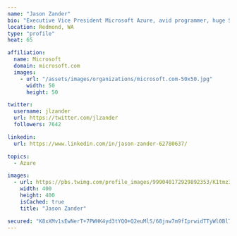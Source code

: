 ```yaml
---
name: "Jason Zander"
bio: "Executive Vice President Microsoft Azure, avid programmer, huge Seahawks fan. Go Hawks!"
location: Redmond, WA
type: "profile"
heat: 65

affiliation:
  name: Microsoft
  domain: microsoft.com
  images:
    - url: "/assets/images/organizations/microsoft.com-50x50.jpg"
      width: 50
      height: 50

twitter:
  username: jlzander
  url: https://twitter.com/jlzander
  followers: 7642

linkedin:
  url: https://www.linkedin.com/in/jason-zander-62780637/

topics:
  - Azure

images:
  - url: https://pbs.twimg.com/profile_images/999040172929892353/K1tmz3d4_400x400.jpg
    width: 400
    height: 400
    isCached: true
    title: "Jason Zander"

secured: "K8xXMv1sEwNerT+7PWHK4yd3tYQO+Q2euMlS/68jnw7m9fIprwidTTyWl0BlT0unCNjyN32OufPLLmpbT1EsMOHc4IAjctchHSFgXRXUYJzU9ODJktQIR2RGWl+qqjPrz3vj8CviaCh7L2JmaKIQDqIM7BiLOGeFZj5cr2Nswvd9kmu+4W71fO/wWChypG/iC5HMI5raKnsQ3BX5nYPztRbat4TL6FPGuWC4gvfgt0qzcNjEk4SriI86iR5qTBkvKE/aMQG4EV2F+dqvxvCRvpBAYLlHnf5/mfA1b6VGPx7t7p8OR1uC5HPh+9b+y4dfXc/JnT+u9YpkRCt22qmGj5ctimGUwkZz/Ltuf9C8Q+BP+IlNnlFJMO2QVI6K7+T/p8g3GXJZNk/4W6Byhv8fqW5oyk47LBFL65/FjNZaH/w=;Mt+jOOpnh9lSPwTQQeNilg=="
---
```


